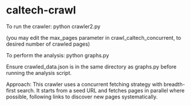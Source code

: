 # caltech-crawl
To run the crawler: python crawler2.py 

(you may edit the max_pages parameter in crawl_caltech_concurrent, to desired number of crawled pages)

To perform the analysis: python graphs.py

Ensure crawled_data.json is in the same directory as graphs.py before running the analysis script.

Approach:
This crawler uses a concurrent fetching strategy with breadth-first search. It starts from a seed URL and fetches pages in parallel where possible, following links to discover new pages systematically. 


